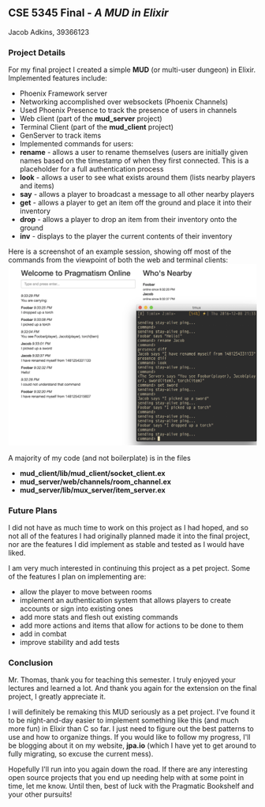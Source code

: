 ## CSE 5345 Final - _A MUD in Elixir_

Jacob Adkins, 39366123



### Project Details

For my final project I created a simple **MUD** (or multi-user dungeon) in Elixir. Implemented features include:

* Phoenix Framework server
* Networking accomplished over websockets (Phoenix Channels)
* Used Phoenix Presence to track the presence of users in channels
* Web client (part of the **mud_server** project)
* Terminal Client (part of the **mud_client** project)
* GenServer to track items
* Implemented commands for users:
 * **rename** - allows a user to rename themselves (users are initially given names based on the timestamp of when they first connected. This is a placeholder for a full authentication process
 * **look** - allows a user to see what exists around them (lists nearby players and items)
 * **say** - allows a player to broadcast a message to all other nearby players
 * **get** - allows a player to get an item off the ground and place it into their inventory
 * **drop** - allows a player to drop an item from their inventory onto the ground
 * **inv** - displays to the player the current contents of their inventory

Here is a screenshot of an example session, showing off most of the commands from the viewpoint of both the web and terminal clients:
![screenshot](screenshot.png?raw=true)

A majority of my code (and not boilerplate) is in the files
 * **mud_client/lib/mud_client/socket_client.ex**
 * **mud_server/web/channels/room_channel.ex**
 * **mud_server/lib/mux_server/item_server.ex**

### Future Plans

I did not have as much time to work on this project as I had hoped, and so not all of the features I had originally planned made it into the final project, nor are the features I did implement as stable and tested as I would have liked.

I am very much interested in continuing this project as a pet project. Some of the features I plan on implementing are:

 * allow the player to move between rooms
 * implement an authentication system that allows players to create accounts or sign into existing ones
 * add more stats and flesh out existing commands
 * add more actions and items that allow for actions to be done to them
 * add in combat
 * improve stability and add tests

### Conclusion

Mr. Thomas, thank you for teaching this semester. I truly enjoyed your lectures and learned a lot. And thank you again for the extension on the final project, I greatly appreciate it.

I will definitely be remaking this MUD seriously as a pet project. I've found it to be night-and-day easier to implement something like this (and much more fun) in Elixir than C so far. I just need to figure out the best patterns to use and how to organize things. If you would like to follow my progress, I'll be blogging about it on my website, **jpa.io** (which I have yet to get around to fully migrating, so excuse the current mess).

Hopefully I'll run into you again down the road. If there are any interesting open source projects that you end up needing help with at some point in time, let me know. Until then, best of luck with the Pragmatic Bookshelf and your other pursuits!
